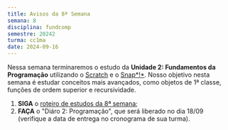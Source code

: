 ```yaml
---
title: Avisos da 8ª Semana
semana: 8
disciplina: fundcomp
semestre: 20242
turma: cc1ma
date: 2024-09-16
---
```


Nessa semana terminaremos o estudo da **Unidade 2: Fundamentos da Programação**
utilizando o [Scratch](https://scratch.mit.edu/) e o
[Snap*!*](https://snap.berkeley.edu/). Nosso objetivo nesta semana é estudar
conceitos mais avançados, como objetos de 1ª classe, funções de ordem superior e
recursividade.

1. **SIGA** o [roteiro de estudos da 8ª
   semana](/disciplinas/fundamentos_computacao/estudo/#re8sem);
1. **FAÇA** o "Diáro 2: Programação", que será liberado no dia 18/09 (verifique
   a data de entrega no cronograma de sua turma).
